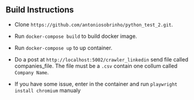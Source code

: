 ## Build Instructions

- Clone `https://github.com/antoniosobrinho/python_test_2.git`.
- Run `docker-compose build` to build docker image.
- Run `docker-compose up` to up container.

- Do a post at `http://localhost:5002/crawler_linkedin` send file called companies_file. The file must be a `.csv` contain one collum called `Company Name`.

- If you have some issue, enter in the container and run `playwright install chromium` manualy



